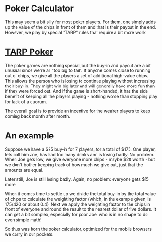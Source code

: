 # Poker Calculator
This may seem a bit silly for most poker players. For them, one simply adds up the value of the chips in
front of them and that is their payout in the end. However, we play by special "TARP" rules that require
a bit more work.

# [TARP Poker](http://en.wikipedia.org/wiki/Troubled_Asset_Relief_Program)
The poker games are nothing special, but the buy-in and payout are a bit unusual since we're all "too big to fail".
If anyone comes close to running out of chips, we give all the players a set of additional high-value chips.
This allows the person who is losing to continue playing without increasing their buy-in.
They might win big later and will generally have more fun than if they were forced out.
And if the game is short-handed, it has the side benefit of keeping all the players playing - nothing worse
than stopping play for lack of a quorum.

The overall goal is to provide an incentive for the weaker players to keep coming back month after month.

# An example
Suppose we have a $25 buy-in for 7 players, for a total of $175.
One player, lets call him Joe, has had too many drinks and is losing badly. No problem.
When Joe gets low, we give everyone more chips - maybe $20 worth - but we don't bother keeping track of how much
we give out, just that the amounts are equal.

Later still, Joe is still losing badly. Again, no problem: everyone gets $15 more.

When it comes time to settle up we divide the total buy-in by the total value of chips
to calculate the weighting
factor (which, in the example given, is 175/420 or about 0.4).
Next we apply the weighting factor to the chips in front of everyone and round the result to the nearest dollar
of five dollars. It can get a bit complex, especially for poor Joe, who is in no shape to do even simple math!

So thus was born the poker calculator, optimized for the mobile browsers we carry in our pockets.

